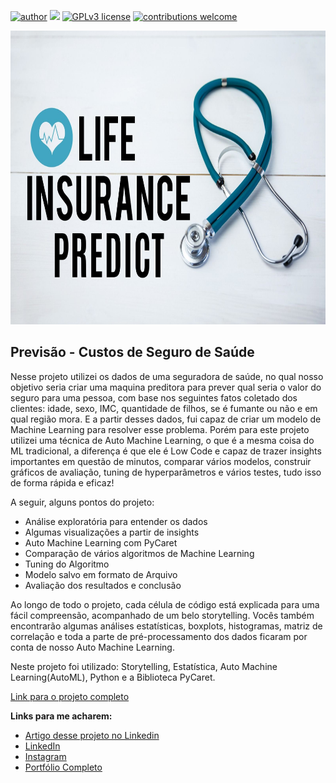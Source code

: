 [![author](https://img.shields.io/badge/author-felipeferreira-red.svg)](https://www.linkedin.com/in/felipeferreiratids/) [![](https://img.shields.io/badge/python-3.7+-blue.svg)](https://www.python.org/downloads/release/python-365/) [![GPLv3 license](https://img.shields.io/badge/License-GPLv3-blue.svg)](http://perso.crans.org/besson/LICENSE.html) [![contributions welcome](https://img.shields.io/badge/contributions-welcome-brightgreen.svg?style=flat)](https://github.com/ferreiramar96/Data_Science)

<p align="center">
  <img src="https://raw.githubusercontent.com/ferreiramar96/Projetos_AutoML/main/Previs%C3%A3o%20de%20Custos%20de%20Seguros%20da%20Sa%C3%BAde/Imagens/capa.jpg" alt="imagem maneira relacionada ao projeto"height=470px >
</p>

## Previsão - Custos de Seguro de Saúde
Nesse projeto utilizei os dados de uma seguradora de saúde, no qual nosso objetivo seria criar uma maquina preditora para prever qual seria o valor do seguro para uma pessoa, com base nos seguintes fatos coletado dos clientes: idade, sexo, IMC, quantidade de filhos, se é fumante ou não e em qual região mora. E a partir desses dados, fui capaz de criar um modelo de Machine Learning para resolver esse problema. Porém para este projeto utilizei uma técnica de Auto Machine Learning, o que é a mesma coisa do ML tradicional, a diferença é que ele é Low Code e capaz de trazer insights importantes em questão de minutos, comparar vários modelos, construir gráficos de avaliação, tuning de hyperparâmetros e vários testes, tudo isso de forma rápida e eficaz!

A seguir, alguns pontos do projeto:
* Análise exploratória para entender os dados
* Algumas visualizações a partir de insights
* Auto Machine Learning com PyCaret
* Comparação de vários algoritmos de Machine Learning 
* Tuning do Algoritmo
* Modelo salvo em formato de Arquivo
* Avaliação dos resultados e conclusão

Ao longo de todo o projeto, cada célula de código está explicada para uma fácil compreensão, acompanhado de um belo storytelling. Vocês também encontrarão algumas análises estatísticas, boxplots, histogramas, matriz de correlação e toda a parte de pré-processamento dos dados ficaram por conta de nosso Auto Machine Learning.

Neste projeto foi utilizado: Storytelling, Estatística, Auto Machine Learning(AutoML), Python e a Biblioteca PyCaret.


[Link para o projeto completo](https://bit.ly/3PgcuSJ)

**Links para me acharem:**
* [Artigo desse projeto no Linkedin](https://www.linkedin.com/posts/felipeferreiratids_datascience-cienciadedados-machinelearning-activity-7096951640322142209-WszZ?utm_source=share&utm_medium=member_desktop)
* [LinkedIn](https://www.linkedin.com/in/felipeferreiratids/)
* [Instagram](https://www.instagram.com/ferreiramar96/)
* [Portfólio Completo](https://github.com/ferreiramar96/Data_Science)
